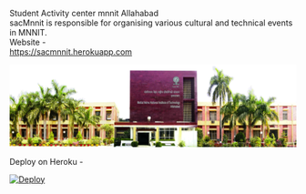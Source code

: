 
Student Activity center mnnit Allahabad <br>
sacMnnit is responsible for organising various cultural and technical events in MNNIT.<br>
Website - <br>
https://sacmnnit.herokuapp.com <br>

<img src="./SacMnnit/static/images/slider.jpg">

<br>

Deploy on Heroku - 

[![Deploy](https://www.herokucdn.com/deploy/button.svg)](https://heroku.com/deploy)


